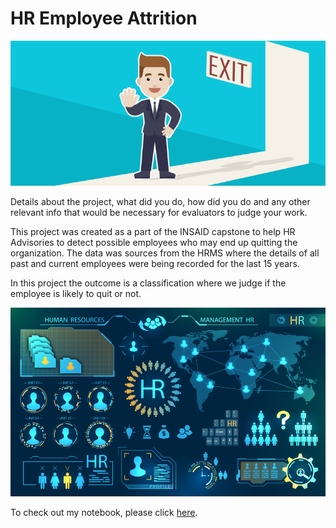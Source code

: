 # HR Employee Attrition

![enter image description here](https://github.com/amar-chakka/hr-emp-attrition/blob/main/Attrtion.png?raw=true)

Details about the project, what did you do, how did you do and any other relevant info that would be necessary for evaluators to judge your work.

This project was created as a part of the INSAID capstone to help HR Advisories to detect possible employees who may end up quitting the organization. The data was sources from the HRMS where the details of all past and current employees were being recorded for the last 15 years.

In this project the outcome is a classification where we judge if the employee is likely to quit or not.

![enter image description here](https://github.com/amar-chakka/hr-emp-attrition/blob/main/hr-analytics-10.jpg?raw=true)

To check out my notebook, please click [here](https://github.com/amar-chakka/hr-emp-attrition/blob/main/HR_Analytics.ipynb).

